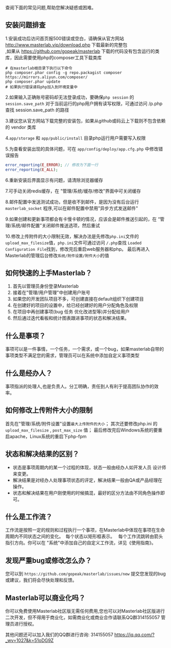 查阅下面的常见问题,帮助您解决疑惑或困难。


## 安装问题排查

1.安装成功后访问首页报500错误或空白，请确保从官方网站 http://www.masterlab.vip/download.php 下载最新的完整包  
   ,如果从 https://github.com/gopeak/masterlab 下载的代码没有包含运行的类库，因此需要使用php的composer工具下载类库
```                   
# 在masterlab根目录下执行以下命令
php composer.phar config -g repo.packagist composer https://mirrors.aliyun.com/composer/
php composer.phar update
# 如果执行错误请将php加入到环境变量中
```  

2.如果输入正确账号密码却无法登录成功，要确保`php session` 的 `session.save_path` 对于当前运行的php用户拥有读写权限，可通过访问 /p.php 查找 session.save_path 的路径   

3.建议您从官方网站下载完整的安装包，如果从github或码云上下载则不包含依赖的 vendor 类库  

4.`app/storage` 和 `app/public/install` 目录php运行用户需要写入权限  

5.为查看安装出现的具体问题，可在 `app/config/deploy/app.cfg.php` 中修改错误报告  
```php
error_reporting(E_ERROR); // 修改为下面一行
error_reporting(E_ALL);
```
6.重新安装后界面显示有问题，请清除浏览器缓存  

7.可手动关闭redis缓存，在 "管理/系统/缓存/修改"界面中可关闭缓存  

8.邮件配置中发送测试成功，但是收不到邮件，是因为没有后台运行 `masterlab_socket` 程序,可以在邮件配置中禁用"异步方式发送邮件"   

9.如果创建和更新事项都会有卡慢卡顿的情况，应该会是邮件推送引起的，在 “管理/系统/邮件配置”关闭邮件推送选项，然后重试  

10.修改上传附件的大小限制无效，解决办法是先修改`php.ini`文件的`upload_max_filesize`值，`php.ini`文件可通过访问 `/.php`查找 `Loaded Configuration File`找到，修改完后重启web服务器和php。
  最后再进入Masterlab的管理后台修改`系统/附件设置/附件大小`的值  



## 如何快速的上手Masterlab？

1. 首先以管理员身份登录Masterlab
2. 接着在"管理/用户管理"中创建用户账号
3. 如果您的开发团队项目不多，可创建直接在default组织下创建项目
4. 在创建好的项目的设置中，给已经创建好的用户分配角色及权限
5. 在项目中再创建事项(bug 任务 优化改进型等)并分配给用户
6. 然后通过迭代看板和统计图表跟进事项的状态和解决结果。

## 什么是事项？

事项可以是一件事情，一个任务，一个需求，或一个bug，如果masterlab自带的事项类型不满足您的需求，管理员可以在系统中添加自定义事项类型

## 什么是经办人？

事项指派的处理人,也是负责人。分工明确，责任到人有利于提高团队协作的效率。

## 如何修改上传附件大小的限制
  首先在"管理/系统/附件设置"设置`最大上传附件的大小`；
  其次还要修改php.ini 的 `upload_max_filesize` , `post_max_size` 值；
  最后修改完后Windows系统的要重启apache，Linux系统的重启下php-fpm


## 状态和解决结果的区别？

- 状态是事项周期内的某一个过程的体现，状态一般由经办人如开发人员 设计师来变更。
- 解决结果是对经办人处理事项状态的评定，解决结果一般由QA或产品经理在操作。
- 状态和解决结果在用户刚使用的时候搞混，最好的区分方法由不同角色操作即可。

## 什么是工作流？

工作流是按照一定的规则和过程执行一个事项，在Masterlab中体现在事项在生命周期内不同状态之间的变化。 每个状态以矩形框表示。 
每个工作流跳转由箭头指引方向。你可以在 "系统"中添加自己的自定义工作流，详见《使用指南》。


## 发现严重bug或修改怎么办？

您可以到 `https://github.com/gopeak/masterlab/issues/new` 提交您发现的bug或建议，我们将会尽快处理和反馈。


## Masterlab可以商业化吗？
你可以免费使用Masterlab社区版无需任何费用,您也可以对Masterlab社区版进行二次开发，但不得用于商业化，如需商业化或商业合作请联系QQ群314155057 管理员进行授权。


其他问题还可以加入我们的QQ群进行咨询: 314155057 https://jq.qq.com/?_wv=1027&k=51oDG9Z
